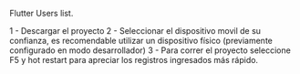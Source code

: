 Flutter Users list.

1 - Descargar el proyecto
2 - Seleccionar el dispositivo movil de su confianza, es recomendable utilizar un dispositivo físico (previamente configurado en modo desarrollador)
3 - Para correr el proyecto seleccione F5 y hot restart para apreciar los registros ingresados más rápido.